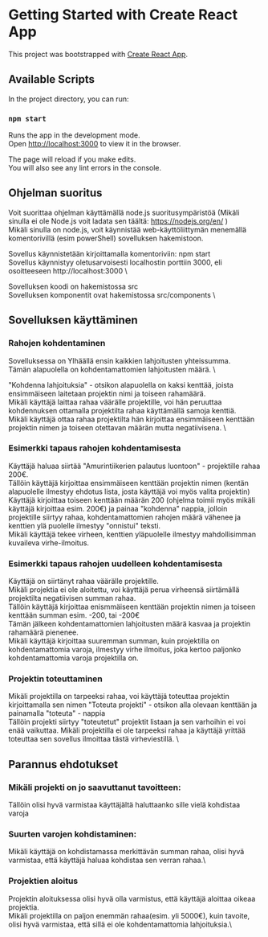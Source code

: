 # Getting Started with Create React App

This project was bootstrapped with [Create React App](https://github.com/facebook/create-react-app).

## Available Scripts

In the project directory, you can run:

### `npm start`

Runs the app in the development mode.\
Open [http://localhost:3000](http://localhost:3000) to view it in the browser.

The page will reload if you make edits.\
You will also see any lint errors in the console.

## Ohjelman suoritus

Voit suorittaa ohjelman käyttämällä node.js suoritusympäristöä (Mikäli sinulla ei ole Node.js voit ladata sen täältä: https://nodejs.org/en/ ) \
Mikäli sinulla on node.js, voit käynnistää web-käyttöliittymän menemällä komentorivillä (esim powerShell) sovelluksen hakemistoon.

Sovellus käynnistetään kirjoittamalla komentoriviin: npm start \
Sovellus käynnistyy oletusarvoisesti localhostin porttiin 3000, eli osoitteeseen http://localhost:3000 \

Sovelluksen koodi on hakemistossa src \
Sovelluksen komponentit ovat hakemistossa src/components \

## Sovelluksen käyttäminen

### Rahojen kohdentaminen
Sovelluksessa on Ylhäällä ensin kaikkien lahjoitusten yhteissumma. \
Tämän alapuolella on kohdentamattomien lahjoitusten määrä. \

"Kohdenna lahjoituksia" - otsikon alapuolella on kaksi kenttää, joista ensimmäiseen laitetaan projektin nimi ja toiseen rahamäärä. \
Mikäli käyttäjä laittaa rahaa väärälle projektille, voi hän peruuttaa kohdennuksen ottamalla projektilta rahaa käyttämällä samoja kenttiä. \
Mikäli käyttäjä ottaa rahaa projektilta hän kirjoittaa ensimmäiseen kenttään projektin nimen ja toiseen otettavan määrän mutta negatiivisena. \

### Esimerkki tapaus rahojen kohdentamisesta

Käyttäjä haluaa siirtää "Amurintiikerien palautus luontoon" - projektille rahaa 200€. \
Tällöin käyttäjä kirjoittaa ensimmäiseen kenttään projektin nimen (kentän alapuolelle ilmestyy ehdotus lista, josta käyttäjä voi myös valita projektin) \
Käyttäjä kirjoittaa toiseen kenttään määrän 200 (ohjelma toimii myös mikäli käyttäjä kirjoittaa esim. 200€) ja painaa "kohdenna" nappia, jolloin projektille siirtyy rahaa, kohdentamattomien rahojen määrä vähenee ja kenttien ylä puolelle ilmestyy "onnistui" teksti. \
Mikäli käyttäjä tekee virheen, kenttien yläpuolelle ilmestyy mahdollisimman kuvaileva virhe-ilmoitus.

### Esimerkki tapaus rahojen uudelleen kohdentamisesta

Käyttäjä on siirtänyt rahaa väärälle projektille. \
Mikäli projektia ei ole aloitettu, voi käyttäjä perua virheensä siirtämällä projektilta negatiivisen summan rahaa. \
Tällöin käyttäjä kirjoittaa enismmäiseen kenttään projektin nimen ja toiseen kenttään summan esim. -200, tai -200€ \
Tämän jälkeen kohdentamattomien lahjoitusten määrä kasvaa ja projektin rahamäärä pienenee. \
Mikäli käyttäjä kirjoittaa suuremman summan, kuin projektilla on kohdentamattomia varoja, ilmestyy virhe ilmoitus, joka kertoo paljonko kohdentamattomia varoja projektilla on.

### Projektin toteuttaminen

Mikäli projektilla on tarpeeksi rahaa, voi käyttäjä toteuttaa projektin kirjoittamalla sen nimen "Toteuta projekti" - otsikon alla olevaan kenttään ja painamalla "toteuta" - nappia \
Tällöin projekti siirtyy "toteutetut" projektit listaan ja sen varhoihin ei voi enää vaikuttaa.
Mikäli projektilla ei ole tarpeeksi rahaa ja käyttäjä yrittää toteuttaa sen sovellus ilmoittaa tästä virheviestillä. \



## Parannus ehdotukset

### Mikäli projekti on jo saavuttanut tavoitteen:
Tällöin olisi hyvä varmistaa käyttäjältä haluttaanko sille vielä kohdistaa varoja
### Suurten varojen kohdistaminen:
Mikäli käyttäjä on kohdistamassa merkittävän summan rahaa, olisi hyvä varmistaa, että käyttäjä haluaa kohdistaa sen verran rahaa.\
### Projektien aloitus
Projektin aloituksessa olisi hyvä olla varmistus, että käyttäjä aloittaa oikeaa projektia.\
Mikäli projektilla on paljon enemmän rahaa(esim. yli 5000€), kuin tavoite, olisi hyvä varmistaa, että sillä ei ole kohdentamattomia lahjoituksia.\
